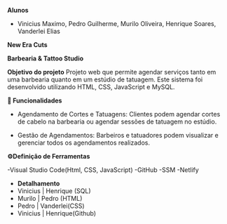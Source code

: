 **Alunos**
- Vinicius Maximo, Pedro Guilherme, Murilo Oliveira, Henrique Soares, Vanderlei Elias

**New Era Cuts**

**Barbearia & Tattoo Studio**

**Objetivo do projeto**
Projeto web que permite agendar serviços tanto em uma barbearia quanto em um estúdio de tatuagem. Este sistema foi desenvolvido utilizando HTML, CSS, JavaScript e MySQL.

**🌟 Funcionalidades**

- Agendamento de Cortes e Tatuagens: Clientes podem agendar cortes de cabelo na barbearia ou agendar sessões de tatuagem no estúdio.
 
- Gestão de Agendamentos: Barbeiros e tatuadores podem visualizar e gerenciar todos os agendamentos realizados.

 
**⚙️Definição de Ferramentas**

-Visual Studio Code(Html, CSS, JavaScript)
-GitHub
-SSM
-Netlify


- **Detalhamento**
- Vinicius | Henrique (SQL) 
- Murilo | Pedro (HTML)
- Pedro | Vanderlei(CSS)
- Vinicius | Henrique(Github)
  
